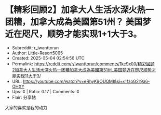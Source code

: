 # 【精彩回顾2】加拿大人生活水深火热一团糟，加拿大成為美國第51州？ 美国梦近在咫尺，顺势才能实现1+1大于3。

- Subreddit: r_iwanttorun
- Author: Little-Resort5065
- Created: 2025-05-04 02:54:56 UTC
- Permalink: https://reddit.com/r/iwanttorun/comments/1ke9x00/精彩回顾2加拿大人生活水深火热一团糟加拿大成為美國第51州_美国梦近在咫尺顺势才能实现11大于3/
- URL: https://youtube.com/watch?v=eRhyK9OUQMI&si=x1fzoG2r9a6-OHXY
- Ups: 0 | Ratio: 0.17 | Comments: 0
- Flair: 分享帖


大家的喜欢是我的动力

